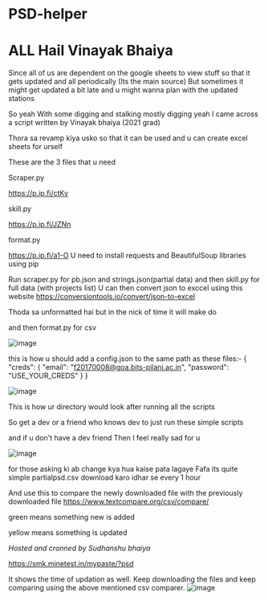# PSD-helper

# ALL Hail Vinayak Bhaiya 

Since all of us are dependent on the google sheets to view stuff so that it gets updated and all periodically (Its the main source)
But sometimes it might get updated a bit late and u might wanna plan with the updated stations

So yeah
With some digging and stalking
mostly digging yeah
I came across a script written by Vinayak bhaiya (2021 grad)

Thora sa revamp kiya usko so that it can be used and u can create excel sheets for urself

These are the 3 files that u need

Scraper.py

https://p.ip.fi/ctKv

skill.py

https://p.ip.fi/JZNn

format.py

https://p.ip.fi/a1-O
 U need to install requests and BeautifulSoup libraries using pip

Run scraper.py for pb.json and strings.json(partial data)
and then
skill.py for full data (with projects list)
U can then convert json to exccel using this website https://conversiontools.io/convert/json-to-excel

Thoda sa unformatted hai but in the nick of time it will make do

and then format.py for csv

![image](https://user-images.githubusercontent.com/59202075/169376043-41591bcc-49e6-49ee-84ca-0dc2d3f79c78.png)

this is how u should add a config.json to the same path as these files:-
{
		"creds": {
			"email": "f20170008@goa.bits-pilani.ac.in",
			"password": "USE_YOUR_CREDS"
		}
}


![image](https://user-images.githubusercontent.com/59202075/169376089-23f61705-2f3b-40dd-aee4-e6c689435541.png)


This is how ur directory would look after running all the scripts

So get a dev or a friend who knows dev to just run these simple scripts

and if u don't have a dev friend
Then I feel really sad for u

![image](https://user-images.githubusercontent.com/59202075/169527740-ecd533b0-8011-4842-b84e-2639f73cb00a.png)

for those asking ki
ab change kya hua kaise pata lagaye Fafa
its quite simple
partialpsd.csv download karo idhar se every 1 hour

And use this to compare the newly downloaded file with the previously downloaded file
https://www.textcompare.org/csv/compare/

green means something new is added

yellow means something is updated


*Hosted and cronned by Sudhanshu bhaiya*

https://smk.minetest.in/mypaste/?psd

It shows the time of updation as well. Keep downloading the files and keep comparing using the above mentioned csv comparer.
![image](https://user-images.githubusercontent.com/59202075/170722520-15e2ca33-b0cd-4fea-899e-9f0365b7f6a1.png)


